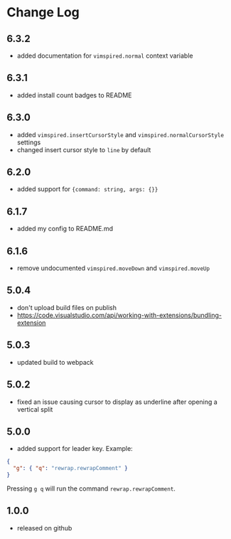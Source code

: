 # Change Log

## 6.3.2

- added documentation for `vimspired.normal` context variable

## 6.3.1

- added install count badges to README

## 6.3.0

- added `vimspired.insertCursorStyle` and `vimspired.normalCursorStyle` settings
- changed insert cursor style to `line` by default

## 6.2.0

- added support for `{command: string, args: {}}`

## 6.1.7

- added my config to README.md

## 6.1.6

- remove undocumented `vimspired.moveDown` and `vimspired.moveUp`

## 5.0.4

- don't upload build files on publish
- https://code.visualstudio.com/api/working-with-extensions/bundling-extension

## 5.0.3

- updated build to webpack

## 5.0.2

- fixed an issue causing cursor to display as underline after opening a
  vertical split

## 5.0.0

- added support for leader key. Example:

```json
{
  "g": { "q": "rewrap.rewrapComment" }
}
```

Pressing `g q` will run the command `rewrap.rewrapComment`.

## 1.0.0

- released on github
